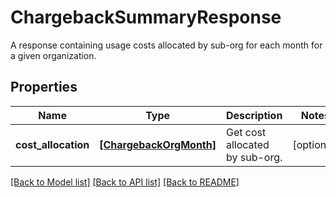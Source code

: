 # ChargebackSummaryResponse

A response containing usage costs allocated by sub-org for each month for a given organization.

## Properties
Name | Type | Description | Notes
------------ | ------------- | ------------- | -------------
**cost_allocation** | [**[ChargebackOrgMonth]**](ChargebackOrgMonth.md) | Get cost allocated by sub-org. | [optional] 

[[Back to Model list]](README.md#documentation-for-models) [[Back to API list]](README.md#documentation-for-api-endpoints) [[Back to README]](README.md)


